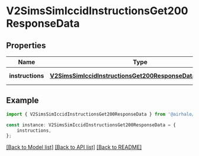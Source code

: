 # V2SimsSimIccidInstructionsGet200ResponseData


## Properties

Name | Type | Description | Notes
------------ | ------------- | ------------- | -------------
**instructions** | [**V2SimsSimIccidInstructionsGet200ResponseDataInstructions**](V2SimsSimIccidInstructionsGet200ResponseDataInstructions.md) |  | [default to undefined]

## Example

```typescript
import { V2SimsSimIccidInstructionsGet200ResponseData } from '@airhalo/client';

const instance: V2SimsSimIccidInstructionsGet200ResponseData = {
    instructions,
};
```

[[Back to Model list]](../README.md#documentation-for-models) [[Back to API list]](../README.md#documentation-for-api-endpoints) [[Back to README]](../README.md)

